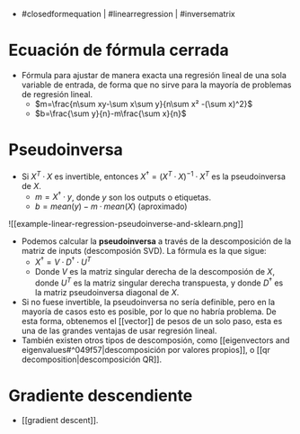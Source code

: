 - #closedformequation | #linearregression | #inversematrix

# Ecuación de fórmula cerrada
- Fórmula para ajustar de manera exacta una regresión lineal de una sola variable de entrada, de forma que no sirve para la mayoría de problemas de regresión lineal.
	- $m=\frac{n\sum xy-\sum x\sum y}{n\sum x² -(\sum x)^2}$
	- $b=\frac{\sum y}{n}-m\frac{\sum x}{n}$

# Pseudoinversa
- Si $X^T · X$ es invertible, entonces $X^{\dagger}=(X^T · X)^{-1}·X^T$ es la pseudoinversa de $X$.
	- $m=X^{\dagger}·y$, donde $y$ son los outputs o etiquetas.
	- $b=mean(y)-m·mean(X)$ (aproximado)

![[example-linear-regression-pseudoinverse-and-sklearn.png]]

- Podemos calcular la **pseudoinversa** a través de la descomposición de la matriz de inputs (descomposión SVD). La fórmula es la que sigue:
	- $X^{\dagger}=V·D^{\dagger}·U^T$
	- Donde $V$ es la matriz singular derecha de la descomposión de $X$, donde $U^T$ es la matriz singular derecha transpuesta, y donde $D^{\dagger}$ es la matriz pseudoinversa diagonal de $X$.
- Si no fuese invertible, la pseudoinversa no serı́a definible, pero en la mayorı́a de casos esto es posible, por lo que no habrı́a problema. De esta forma, obtenemos el [[vector]] de pesos de un solo paso, esta es una de las grandes ventajas de usar regresión lineal.
- También existen otros tipos de descomposión, como [[eigenvectors and eigenvalues#^049f57|descomposición por valores propios]], o [[qr decomposition|descomposición QR]].

# Gradiente descendiente
- [[gradient descent]].